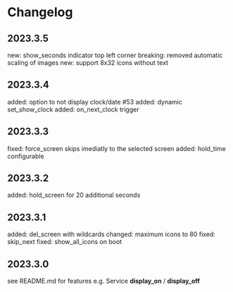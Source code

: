 # Changelog

## 2023.3.5
new: show_seconds indicator top left corner
breaking: removed automatic scaling of images
new: support 8x32 icons without text

## 2023.3.4

added: option to not display clock/date #53
added: dynamic set_show_clock
added: on_next_clock trigger

## 2023.3.3

fixed: force_screen skips imediatly to the selected screen
added: hold_time configurable 

## 2023.3.2

added: hold_screen for 20 additional seconds

## 2023.3.1

added: del_screen with wildcards
changed: maximum icons to 80
fixed: skip_next
fixed: show_all_icons on boot

## 2023.3.0

see README.md for features
e.g. Service **display_on** / **display_off**
